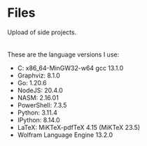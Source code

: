 # Files
Upload of side projects.
<br>
<br>
<br>
These are the language versions I use:
- C: x86_64-MinGW32-w64 gcc 13.1.0
- Graphviz: 8.1.0
- Go: 1.20.6
- NodeJS: 20.4.0
- NASM: 2.16.01
- PowerShell: 7.3.5
- Python: 3.11.4
- IPython: 8.14.0
- LaTeX: MiKTeX-pdfTeX 4.15 (MiKTeX 23.5)
- Wolfram Language Engine 13.2.0
